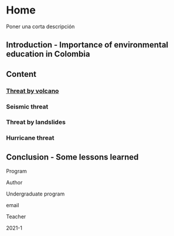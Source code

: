 # Home

Poner una corta descripción


## Introduction - Importance of environmental education in Colombia

## Content 

### [Threat by volcano](google.com)

### Seismic threat

### Threat by landslides

### Hurricane threat

## Conclusion - Some lessons learned


Program

Author

Undergraduate program

email

Teacher

2021-1
